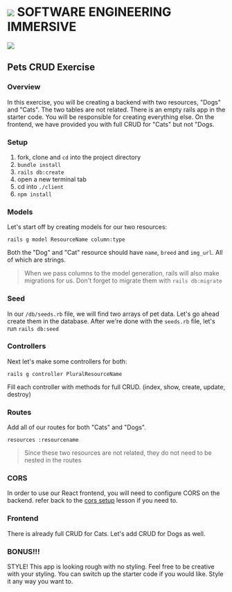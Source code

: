 # ![](https://ga-dash.s3.amazonaws.com/production/assets/logo-9f88ae6c9c3871690e33280fcf557f33.png)  SOFTWARE ENGINEERING IMMERSIVE

![](https://media1.giphy.com/media/hPyONzUYJhLZS/giphy.gif)

## Pets CRUD Exercise

### Overview

In this exercise, you will be creating a backend with two resources, "Dogs" and "Cats". The two tables are not related. There is an empty rails app in the starter code. You will be responsible for creating everything else. On the frontend, we have provided you with full CRUD for "Cats" but not "Dogs.

### Setup

1. fork, clone and `cd` into the project directory
1. `bundle install`
1. `rails db:create`
1. open a new terminal tab
1. cd into `./client`
1. `npm install`

### Models

Let's start off by creating models for our two resources:

`rails g model ResourceName column:type`

Both the "Dog" and "Cat" resource should have `name`, `breed` and `img_url`. All of which are strings.

> When we pass columns to the model generation, rails will also make migrations for us. Don't forget to migrate them with `rails db:migrate`
 
### Seed

In our `/db/seeds.rb` file, we will find two arrays of pet data. Let's go ahead create them in the database. After we're done with the `seeds.rb` file, let's run `rails db:seed`

### Controllers

Next let's make some controllers for both:

`rails g controller PluralResourceName`

Fill each controller with methods for full CRUD. (index, show, create, update, destroy)

### Routes

Add all of our routes for both "Cats" and "Dogs".

`resources :resourcename`

> Since these two resources are not related, they do not need to be nested in the routes

### CORS

In order to use our React frontend, you will need to configure CORS on the backend. refer back to the [cors setup](https://git.generalassemb.ly/sei-nyc-dinosaurs/cors-setup) lesson if you need to.

### Frontend

There is already full CRUD for Cats. Let's add CRUD for Dogs as well.

### BONUS!!!

STYLE! This app is looking rough with no styling. Feel free to be creative with your styling. You can switch up the starter code if you would like. Style it any way you want to.
